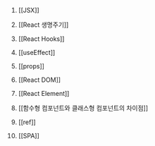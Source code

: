 1. [[JSX]] 

2. [[React 생명주기]]

3. [[React Hooks]]

4. [[useEffect]]

5. [[props]] 

6. [[React DOM]]

7. [[React Element]]

8. [[함수형 컴포넌트와 클래스형 컴포넌트의 차이점]]

9. [[ref]]

10. [[SPA]]

